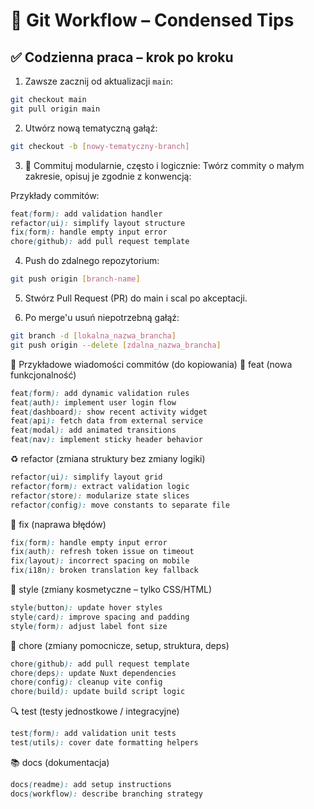 # 🧭 Git Workflow – Condensed Tips

## ✅ Codzienna praca – krok po kroku

1. Zawsze zacznij od aktualizacji `main`:

```bash
git checkout main
git pull origin main
```

2. Utwórz nową tematyczną gałąź:

```bash
git checkout -b [nowy-tematyczny-branch]
```

3. 🧱 Commituj modularnie, często i logicznie: Twórz commity o małym zakresie, opisuj je zgodnie z konwencją:

Przykłady commitów:

```scss
feat(form): add validation handler
refactor(ui): simplify layout structure
fix(form): handle empty input error
chore(github): add pull request template
```

4. Push do zdalnego repozytorium:

```bash
git push origin [branch-name]
```

5. Stwórz Pull Request (PR) do main i scal po akceptacji.

6. Po merge'u usuń niepotrzebną gałąź:

```bash
git branch -d [lokalna_nazwa_brancha]
git push origin --delete [zdalna_nazwa_brancha]
```

💬 Przykładowe wiadomości commitów (do kopiowania)
🔧 feat (nowa funkcjonalność)

```scss
feat(form): add dynamic validation rules
feat(auth): implement user login flow
feat(dashboard): show recent activity widget
feat(api): fetch data from external service
feat(modal): add animated transitions
feat(nav): implement sticky header behavior
```

♻️ refactor (zmiana struktury bez zmiany logiki)

```scss
refactor(ui): simplify layout grid
refactor(form): extract validation logic
refactor(store): modularize state slices
refactor(config): move constants to separate file
```

🐛 fix (naprawa błędów)

```scss
fix(form): handle empty input error
fix(auth): refresh token issue on timeout
fix(layout): incorrect spacing on mobile
fix(i18n): broken translation key fallback
```

🎨 style (zmiany kosmetyczne – tylko CSS/HTML)

```scss
style(button): update hover styles
style(card): improve spacing and padding
style(form): adjust label font size
```

📂 chore (zmiany pomocnicze, setup, struktura, deps)

```scss
chore(github): add pull request template
chore(deps): update Nuxt dependencies
chore(config): cleanup vite config
chore(build): update build script logic
```

🔍 test (testy jednostkowe / integracyjne)

```scss
test(form): add validation unit tests
test(utils): cover date formatting helpers
```

📚 docs (dokumentacja)

```scss
docs(readme): add setup instructions
docs(workflow): describe branching strategy
```

